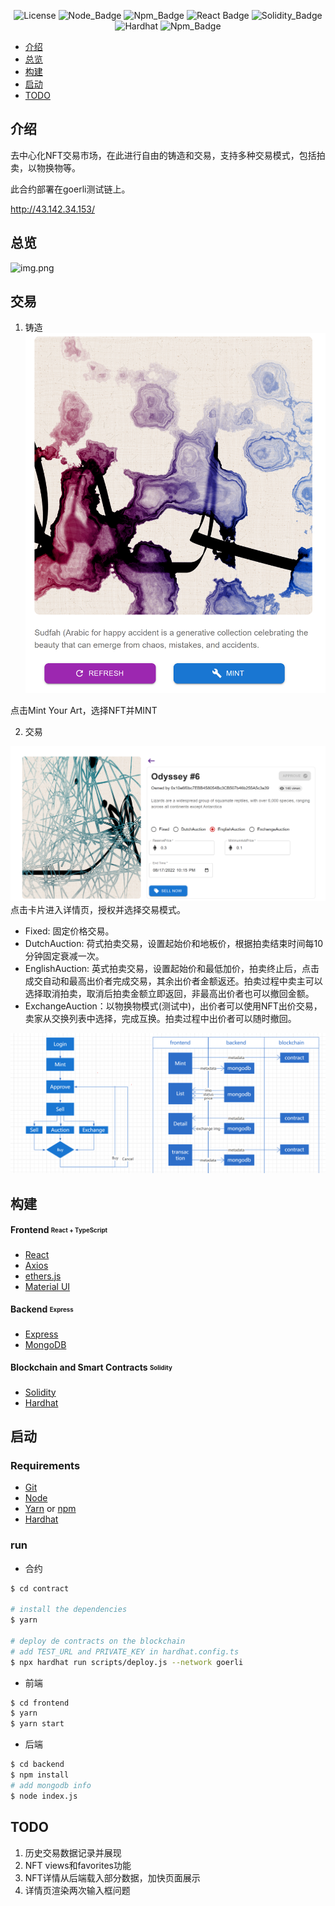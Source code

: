 <div align="center">
  
![License](https://img.shields.io/badge/license-MIT-737CA1?style=flat-square) 
![Node_Badge](https://img.shields.io/badge/node-16.16.0-green?style=flat-square)
![Npm_Badge](https://img.shields.io/badge/npm-8.11.0-yellow?style=flat-square)
![React Badge](https://img.shields.io/badge/React-18.0.0-45b8d8?style=flat-square)
![Solidity_Badge](https://img.shields.io/badge/Solidity-%5E0.8.4-363636?style=flat-square)
![Hardhat](https://img.shields.io/badge/Hardhat-2.10.2-F0E8E0?style=flat-square)
![Npm_Badge](https://img.shields.io/badge/mongodb-4.8.1-yellow?style=flat-square)

</div>

- [介绍](#about)
- [总览](#preview)
- [构建](#technologies)
- [启动](#how-to-use)
- [TODO](#todo)

<a id='about'/>

## 介绍

去中心化NFT交易市场，在此进行自由的铸造和交易，支持多种交易模式，包括拍卖，以物换物等。

此合约部署在goerli测试链上。

http://43.142.34.153/

<a id='preview'/>

## 总览
![img.png](images/img.png)


<a id='architecture' />

## 交易

1. 铸造
![img.png](images/mint.png)

点击Mint Your Art，选择NFT并MINT

2. 交易

![img.png](images/exchange.png)
点击卡片进入详情页，授权并选择交易模式。

- Fixed: 固定价格交易。
- DutchAuction: 荷式拍卖交易，设置起始价和地板价，根据拍卖结束时间每10分钟固定衰减一次。
- EnglishAuction: 英式拍卖交易，设置起始价和最低加价，拍卖终止后，点击成交自动和最高出价者完成交易，其余出价者金额返还。拍卖过程中卖主可以选择取消拍卖，取消后拍卖金额立即返回，非最高出价者也可以撤回金额。
- ExchangeAuction：以物换物模式(测试中)，出价者可以使用NFT出价交易，卖家从交换列表中选择，完成互换。拍卖过程中出价者可以随时撤回。

![img.png](images/process.png)
<a id='technologies'/>

## 构建

#### **Frontend** <sub><sup>React + TypeScript</sup></sub>
  - [React](https://pt-br.reactjs.org/)
  - [Axios](https://github.com/axios/axios)
  - [ethers.js](https://docs.ethers.io/v5/)
  - [Material UI](https://material-ui.com/pt/)

#### **Backend** <sub><sup>Express</sup></sub>
  - [Express](https://expressjs.com/pt-br/)
  - [MongoDB](https://www.mongodb.com/)
 
#### **Blockchain and Smart Contracts** <sub><sup>Solidity</sup></sub>
  - [Solidity](https://docs.soliditylang.org/)
  - [Hardhat](https://hardhat.org/)

<a id='how-to-use'/>

## 启动
### Requirements

* [Git](https://git-scm.com)
* [Node](https://nodejs.org/)
* [Yarn](https://yarnpkg.com/) or [npm](https://www.npmjs.com/)
* [Hardhat](https://hardhat.org/)

### run

- 合约
```bash
$ cd contract

# install the dependencies
$ yarn

# deploy de contracts on the blockchain
# add TEST_URL and PRIVATE_KEY in hardhat.config.ts
$ npx hardhat run scripts/deploy.js --network goerli
```

- 前端
```bash
$ cd frontend
$ yarn
$ yarn start
```

- 后端
```bash
$ cd backend
$ npm install
# add mongodb info 
$ node index.js
```

<a id='todo'/>

## TODO

1. 历史交易数据记录并展现
2. NFT views和favorites功能
3. NFT详情从后端载入部分数据，加快页面展示
4. 详情页渲染两次输入框问题


